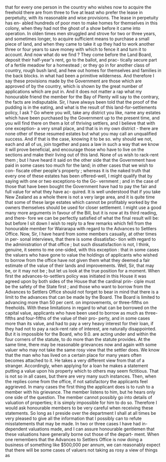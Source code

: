 that for every one person in the country who wishes now to acquire the freehold there are from three to five at least who prefer the lease in perpetuity, with its reasonable and wise provisions. The lease in perpetuity has en- abled hundreds of poor men to make homes for themselves in this colony, when they had not the ghost of a show before it came into operation. In olden times men struggled and strove for two or three years, and sometimes longer, to acquire sufficient means to purchase a small piece of land, and when they came to take it up they had to work another three or four years to save money with which to fence it and turn it to account. And now what do we find ? They come before the Land Board, deposit their half-year's rent, go to the ballot, and prac- tically secure part of a fertile meadow for a homestead ; or they go in for another class of country, rough bush land, and hew out homes for themselves and families in the back blocks. in what had been a primitive wilderness. And therefore I say these provisions made by the Government are those which are approved of by the country, which is shown by the great number of applications which are put in. And it does not matter a rap what my honourable friend the member for the Bay of Plenty will say to the contrary, the facts are indisputable. Sir, I have always been told that the proof of the pudding is in the eating, and what is the result of this land-for-settlements policy, I ask ? Go where you will, take any district you like, name any estates which have been purchased by the Government up to the present time, and you will find there on them a lot of thriving settlers, and I believe that with one exception- a very small place, and that is in my own district - there are none other of these resumed estates but what you may call an unqualified success. And if that is the case, knowing it to be so. why should we not, each and all of us, join together and pass a law in such a way that we know it will prove beneficial, and encourage those who have to live on the sections and make their living out of this land. None of us wish to rack-rent them ; but I have heard it said on the other side that the Government have paid in some cases too much for the land; in other cases that we wish to con- fiscate other people's property ; whereas it is the naked truth that every one of these estates has been offered-well, I might qualify that by saying with one or two exceptions-to the Go- vernment ; and in the case of those that have been bought the Government have had to pay the fair and full value for what they have ac- quired. It is well understood that if you take New Zealand as a whole there is not a very large area, and it is quite time that some of these large estates which cannot be profitably worked by the owners themselves should be used for closer settlement. I might use a good many more arguments in favour of the Bill, but it is now at its third reading, and there- fore we can be perfectly satisfied of what the final result will be: but before I sit down I wish to reply to a few remarks which fell from the honourable member for Wairarapa with regard to the Advances to Settlers Office. Now, Sir, I have heard from some members casually, at other times in per- sonal interviews, that there is some dissatisfac- tion with regard to the administration of that office ; but such dissatisfaction is not, I think, genuine, it seems to me one-sided, with this exception : that in some cases the valuers who have gone to value the holdings of applicants who wished to borrow from the office have not given them what they deemed a fair estimate of the value of their lands and improvements. Well, Sir, that may be, or it may not be ; but let us look at the true position for a moment. When first the advances-to-settlers policy was initiated in this House it was agreed upon by both sides of the House that the cardinal prin- ciple must be the safety of the State first ; and those who want to borrow from the Advances to Settlers Office should not forget to bear in mind that there is a limit to the advances that can be made by the Board. The Board is limited to advancing more than 50 per cent. on improvements, or three-fifths on freeholds. With these limitations in regard to what can be borrowed on the capital value, applicants who have been used to borrow as much as three- fifths and four-fifths of the value of their pro- perty, and in some cases more than its value, and had to pay a very heavy interest for their loan, if they had not to pay a rack-rent rate of interest, are naturally disappointed. But it is impossible for the Board, who 9.0. are acting under and within the four corners of the statute, to do more than the statute provides. At the same time, there may be reasonable grievances now and again with some valuer who may not take the same rosy view that the settler does. We know that the man who has lived on a certain place for many years often becomes attached to it. He takes a very different view from that of a stranger. Accordingly, when applying for a loan he makes a statement putting a value upon his property which to others may seem fictitious. That is not so in all cases, but there are very many such instances. Then, when the replies come from the office, if not satisfactory the applicants feel aggrieved. In many cases the first thing the applicant does is to rush to a member with his grievance. The member listens to him, but he hears only one side of the question. The member cannot possibly go into details of valuation of properties; it is simply impossible for him to do so. Therefore I would ask honourable members to be very careful when receiving these statements. So long as I preside over the department I shall at all times be very pleased to give all the information that I possibly can to refute misstatements that may be made. In two or three cases I have had in- dependent valuations made, and I can assure honourable gentlemen that these valuations have generally borne out those of the depart- ment. When one remembers that the Advances to Settlers Office is now doing a business of something like $500,000 per annum, we can reasonably expect that there will be some cases of valuers not taking as rosy a view of things as 